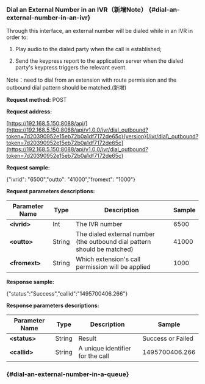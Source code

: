 ### Dial an External Number in an IVR（新增Note） {#dial-an-external-number-in-an-ivr}

Through this interface, an external number will be dialed while in an IVR in order to:

1. Play audio to the dialed party when the call is established;

2. Send the keypress report to the application server when the dialed party's keypress triggers the relevant event.

Note：need to dial from an extension with route permission  and the outbound dial pattern should be matched.\(新增\)

**Request method:** POST

**Request address:**

[https://192.168.5.150:8088/api/](https://192.168.5.150:8088/api/v1.0.0/ivr/dial_outbound?token=7d20390952e15eb72b0a1df7172de65c){version}[/ivr/dial\_outbound?token=7d20390952e15eb72b0a1df7172de65c](https://192.168.5.150:8088/api/v1.0.0/ivr/dial_outbound?token=7d20390952e15eb72b0a1df7172de65c)

**Request sample:**

{"ivrid": "6500","outto": "41000","fromext": "1000"}

**Request parameters descriptions:**

| **Parameter Name** | **Type** | **Description** | **Sample** |
| --- | --- | --- | --- |
| **&lt;ivrid&gt;** | Int | The IVR number | 6500 |
| **&lt;outto&gt;** | String | The dialed external number \(the outbound dial pattern should be matched\) | 41000 |
| **&lt;fromext&gt;** | String | Which extension's call permission will be applied | 1000 |

**Response sample:**

{"status":"Success","callid":"1495700406.266"}

**Response parameters descriptions:**

| **Parameter Name** | **Type** | **Description** | **Sample** |
| --- | --- | --- | --- |
| **&lt;status&gt;** | String | Result | Success or Failed |
| **&lt;callid&gt;** | String | A unique identifier for the call | 1495700406.266 |

###  {#dial-an-external-number-in-a-queue}



